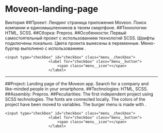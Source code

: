 # Moveon-landing-page
Виктория
##Проект: Лендинг страница приложения Moveon. Поиск компании и единомышленников в твоем смартфоне.
##Технологии: HTML, SCSS.
##Сборка: Prepros.
##Особенности: 
Первый самостоятельный проект с использованием технологий SCSS. 
Шрифты подключены локально. 
Цвета проекта вынесены в переменные.
Меню-бургер выполнено с использованием <checkbox>.
```
<input type="checkbox" id="checkbox" class="menu__checkbox">
                    <label for="checkbox" class="menu__button">
                        <span class="menu__icon"></span>
                    </label>
```
***
##Project: Landing page of the Moveon app. Search for a company and like-minded people in your smartphone.
##Technologies: HTML, SCSS.
##Assembly: Prepros.
##Peculiarities: 
The first independent project using SCSS technologies.
The fonts are connected locally.
The colors of the project have been moved to variables.
The burger menu is made with <checkbox>.
```
<input type="checkbox" id="checkbox" class="menu__checkbox">
                    <label for="checkbox" class="menu__button">
                        <span class="menu__icon"></span>
                    </label>
```
